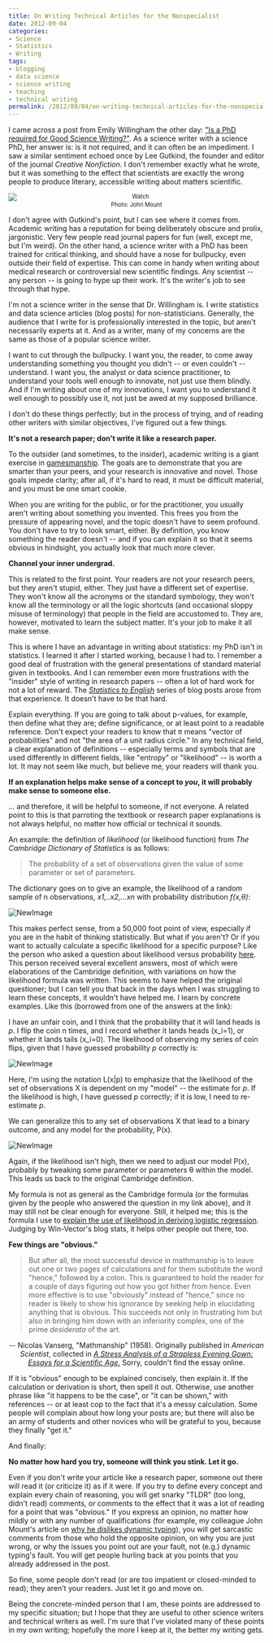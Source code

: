 ```yaml
---
title: On Writing Technical Articles for the Nonspecialist
date: 2012-09-04
categories:
- Science
- Statistics
- Writing
tags:
- blogging
- data science
- science writing
- teaching
- technical writing
permalink: /2012/09/04/on-writing-technical-articles-for-the-nonspecialist/
---
```

<p>I came across a post from Emily Willingham the other day: <a href="http://www.emilywillinghamphd.com/2012/08/is-phd-required-for-good-science-writing.html">"Is a PhD required for Good Science Writing?"</a>. As a science writer with a science PhD, her answer is: is it not required, and it can often be an impediment. I saw a similar sentiment echoed once by Lee Gutkind, the founder and editor of the journal <em>Creative Nonfiction</em>. I don't remember exactly what he wrote, but it was something to the effect that scientists are exactly the wrong people to produce literary, accessible writing about matters scientific.</p>

<div style="width:image width px;font-size:80%;text-align:center;"><img style="display:block;margin-left:auto;margin-right:auto;" src="{{ site.baseurl }}/assets/watch.jpg" alt="Watch" border="0" />Photo: John Mount</div>

<p>I don't agree with Gutkind's point, but I can see where it comes from. Academic writing has a reputation for being deliberately obscure and prolix, jargonistic. Very few people read journal papers for fun (well, except me, but I'm weird). On the other hand, a science writer with a PhD has been trained for critical thinking, and should have a nose for bullpucky, even outside their field of expertise. This can come in handy when writing about medical research or controversial new scientific findings. Any scientist -- any person -- is going to hype up their work. It's the writer's job to see through that hype.</p>
<p>I'm not a science writer in the sense that Dr. Willingham is. I write statistics and data science articles (blog posts) for non-statisticians. Generally, the audience that I write for is professionally interested in the topic, but aren't necessarily experts at it. And as a writer, many of my concerns are the same as those of a popular science writer.</p>
<p>I want to cut through the bullpucky. I want you, the reader, to come away understanding something you thought you didn't -- or even couldn't -- understand. I want you, the analyst or data science practitioner, to understand your tools well enough to innovate, not just use them blindly. And if I'm writing about one of my innovations, I want you to understand it well enough to possibly use it, not just be awed at my supposed brilliance.</p>
<p>I don't do these things perfectly; but in the process of trying, and of reading other writers with similar objectives, I've figured out a few things.</p>
<p><!--more--></p>
<p><strong>It's not a research paper; don't write it like a research paper.</strong></p>
<p>To the outsider (and sometimes, to the insider), academic writing is a giant exercise in <a href="http://en.wikipedia.org/wiki/Gamesmanship">gamesmanship</a>. The goals are to demonstrate that you are smarter than your peers, and your research is innovative and novel. Those goals impede clarity; after all, if it's hard to read, it must be difficult material, and you must be one smart cookie.</p>
<p>When you are writing for the public, or for the practitioner, you usually aren't writing about something you invented. This frees you from the pressure of appearing novel, and the topic doesn't have to seem profound. You don't have to try to look smart, either. By definition, you know something the reader doesn't -- and if you can explain it so that it seems obvious in hindsight, you actually look that much more clever.</p>
<p><strong>Channel your inner undergrad.</strong></p>
<p>This is related to the first point. Your readers are not your research peers, but they aren't stupid, either. They just have a different set of expertise. They won't know all the acronyms or the standard symbology, they won't know all the terminology or all the logic shortcuts (and occasional sloppy misuse of terminology) that people in the field are accustomed to. They are, however, motivated to learn the subject matter. It's your job to make it all make sense.</p>
<p>This is where I have an advantage in writing about statistics: my PhD isn't in statistics. I learned it after I started working, because I had to. I remember a good deal of frustration with the general presentations of standard material given in textbooks. And I can remember even more frustrations with the "insider" style of writing in research papers -- often a lot of hard work for not a lot of reward. The <a href="http://www.win-vector.com/blog/category/statistics-to-english-translation/"><em>Statistics to English</em></a> series of blog posts arose from that experience. It doesn't have to be that hard.</p>
<p>Explain everything. If you are going to talk about p-values, for example, then define what they are; define significance, or at least point to a readable reference. Don't expect your readers to know that π means "vector of probabilities" and not "the area of a unit radius circle." In any technical field, a clear explanation of definitions -- especially terms and symbols that are used differently in different fields, like "entropy" or "likelihood" -- is worth a lot. It may not seem like much, but believe me, your readers will thank you.</p>
<p><strong>If an explanation helps make sense of a concept to <em>you</em>, it will probably make sense to someone else.</strong></p>
<p>... and therefore, it will be helpful to someone, if not everyone. A related point to this is that parroting the textbook or research paper explanations is not always helpful, no matter how official or technical it sounds.</p>
<p>An example: the definition of <em>likelihood</em> (or likelihood function) from <em>The Cambridge Dictionary of Statistics</em> is as follows:</p>
<blockquote><p>The probability of a set of observations given the value of some parameter or set of parameters.</p></blockquote>
<p>The dictionary goes on to give an example, the likelihood of a random sample of n observations, <em>x1,..x2,...xn</em> with probability distribution <em>f(x,θ)</em>:</p>
<p><img style="display:block;margin-left:auto;margin-right:auto;" src="{{ site.baseurl }}/assets/newimage.png" alt="NewImage" border="0" /></p>
<p>This makes perfect sense, from a 50,000 foot point of view, especially if you are in the habit of thinking statistically. But what if you aren't? Or if you want to actually calculate a specific likelihood for a specific purpose? Like the person who asked a question about likelihood versus probability <a href="http://stats.stackexchange.com/questions/2641/what-is-the-difference-between-likelihood-and-probability">here</a>. This person received several excellent answers, most of which were elaborations of the Cambridge definition, with variations on how the likelihood formula was written. This seems to have helped the original questioner; but I can tell you that back in the days when I was struggling to learn these concepts, it wouldn't have helped me. I learn by concrete examples. Like this (borrowed from one of the answers at the link):</p>
<p>I have an unfair coin, and I think that the probability that it will land heads is <em>p</em>. I flip the coin n times, and I record whether it lands heads (x_i=1), or whether it lands tails (x_i=0). The likelihood of observing my series of coin flips, given that I have guessed probability <em>p</em> correctly is:</p>
<p><img style="display:block;margin-left:auto;margin-right:auto;" src="{{ site.baseurl }}/assets/newimage5.png" alt="NewImage" border="0" /></p>
<p>Here, I'm using the notation L(x|p) to emphasize that the likelihood of the set of observations X is dependent on my "model" -- the estimate for <em>p</em>. If the likelihood is high, I have guessed <em>p</em> correctly; if it is low, I need to re-estimate <em>p</em>.</p>
<p>We can generalize this to any set of observations X that lead to a binary outcome, and any model for the probability, P(x).</p>
<p><img style="display:block;margin-left:auto;margin-right:auto;" src="{{ site.baseurl }}/assets/newimage3.png" alt="NewImage" border="0" /></p>
<p>Again, if the likelihood isn't high, then we need to adjust our model P(x), probably by tweaking some parameter or parameters θ within the model. This leads us back to the original Cambridge definition.</p>
<p>My formula is not as general as the Cambridge formula (or the formulas given by the people who answered the question in my link above), and it may still not be clear enough for everyone. Still, it helped me; this is the formula I use to <a href="http://www.win-vector.com/blog/2011/09/the-simpler-derivation-of-logistic-regression/"> explain the use of likelihood in deriving logistic regression</a>. Judging by Win-Vector's blog stats, it helps other people out there, too.</p>
<p><strong>Few things are "obvious."</strong></p>
<blockquote><p>But after all, the most successful device in mathmanship is to leave out one or two pages of calculations and for them substitute the word "hence," followed by a colon. This is guaranteed to hold the reader for a couple of days figuring out how you got hither from hence. Even more effective is to use "obviously" instead of "hence," since no reader is likely to show his ignorance by seeking help in elucidating anything that is obvious. This succeeds not only in frustrating him but also in bringing him down with an inferiority complex, one of the prime <em>desiderata</em> of the art.</p></blockquote>
<div style="text-align:center;">-- Nicolas Vanserg, "Mathmanship" (1958). Originally published in <em>American Scientist</em>, collected in <a href="http://www.amazon.com/Stress-Analysis-Strapless-Evening-Gown/dp/0138526087"><em>A Stress Analysis of a Strapless Evening Gown: Essays for a Scientific Age.</em></a> Sorry, couldn't find the essay online.</div>
<p>If it is "obvious" enough to be explained concisely, then explain it. If the calculation or derivation is short, then spell it out. Otherwise, use another phrase like "it happens to be the case", or "it can be shown," with references -- or at least cop to the fact that it's a messy calculation. Some people will complain about how long your posts are; but there will also be an army of students and other novices who will be grateful to you, because they finally "get it."</p>
<p>And finally:</p>
<p><strong>No matter how hard you try, someone will think you stink. Let it go.</strong></p>
<p>Even if you don't write your article like a research paper, someone out there will read it (or criticize it) as if it were. If you try to define every concept and explain every chain of reasoning, you will get snarky "TLDR" (too long, didn't read) comments, or comments to the effect that it was a lot of reading for a point that was "obvious." If you express an opinion, no matter how mildly or with any number of qualifications (for example, my colleague John Mount's article on <a href="http://www.win-vector.com/blog/2012/02/why-i-dont-like-dynamic-typing/">why he dislikes dynamic typing</a>), you will get sarcastic comments from those who hold the opposite opinion, on why you are just wrong, or why the issues you point out are your fault, not (e.g.) dynamic typing's fault. You will get people hurling back at you points that you already addressed in the post.</p>
<p>So fine, some people don't read (or are too impatient or closed-minded to read); they aren't your readers. Just let it go and move on.</p>
<p>Being the concrete-minded person that I am, these points are addressed to my specific situation; but I hope that they are useful to other science writers and technical writers as well. I'm sure that I've violated many of these points in my own writing; hopefully the more I keep at it, the better my writing gets.</p>
